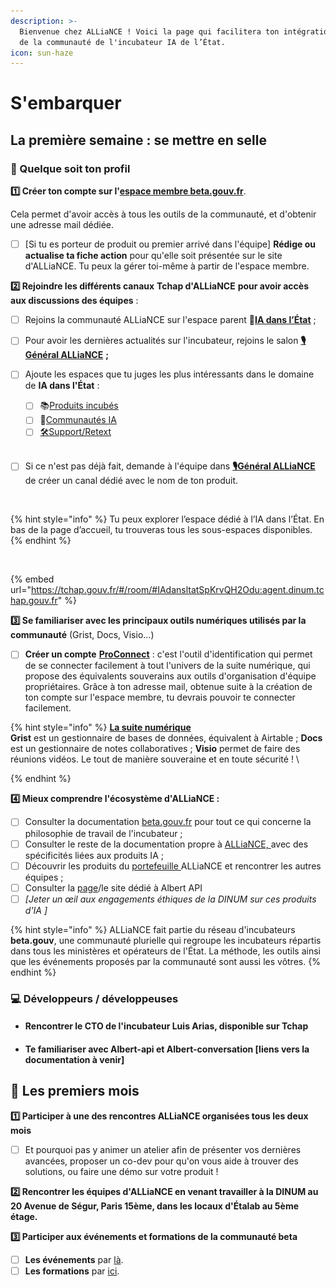```yaml
---
description: >-
  Bienvenue chez ALLiaNCE ! Voici la page qui facilitera ton intégration au sein
  de la communauté de l'incubateur IA de l’État.
icon: sun-haze
---
```


# S'embarquer

## La première semaine : se mettre en selle&#x20;

### 👥 Quelque soit ton profil&#x20;

**1️⃣ Créer ton compte sur l'**[**espace membre beta.gouv.fr**](https://espace-membre.incubateur.net/dashboard). &#x20;

Cela permet d'avoir accès à tous les outils de la communauté, et d'obtenir une adresse mail dédiée.&#x20;

* [ ] \[Si tu es porteur de produit ou premier arrivé dans l'équipe] **Rédige ou actualise ta fiche action** pour qu'elle soit présentée sur le site d'ALLiaNCE. Tu peux la gérer toi-même à partir de l'espace membre.&#x20;



**2️⃣ Rejoindre les différents canaux** **Tchap d'ALLiaNCE** **pour avoir accès aux discussions des équipes** :

* [ ] Rejoins la communauté ALLiaNCE sur l'espace parent **🤖**[**IA dans l’État**](https://tchap.gouv.fr/#/room/#IAdansltatSpKrvQH2Odu:agent.dinum.tchap.gouv.fr) ;
* [ ] Pour avoir les dernières actualités sur l'incubateur, rejoins le salon [**🎙️Général ALLiaNCE**](https://tchap.gouv.fr/#/room/!tPzThAoNsAAClYSczG:agent.dinum.tchap.gouv.fr?via=agent.dinum.tchap.gouv.fr) **;**
*   [ ] Ajoute les espaces que tu juges les plus intéressants dans le domaine de **IA dans l'État** :

    * [ ] 📚[Produits incubés](https://tchap.gouv.fr/#/room/!hQnbTJkBsuWMVUFrZI:agent.dinum.tchap.gouv.fr?via=agent.dinum.tchap.gouv.fr) &#x20;
    * [ ] 🫶[Communautés IA](https://tchap.gouv.fr/#/room/!tiGSNoyMPdVBMDAaZx:agent.dinum.tchap.gouv.fr?via=agent.dinum.tchap.gouv.fr)
    * [ ] [🛠️Support/Retext](https://tchap.gouv.fr/#/room/!IwhlHPuHgkYixvZYmY:agent.dinum.tchap.gouv.fr?via=agent.dinum.tchap.gouv.fr)

    <img src="../.gitbook/assets/Capture d’écran 2025-05-13 à 14.40.15.png" alt="" data-size="original">
* [ ] Si ce n'est pas déjà fait, demande à l'équipe dans [**🎙️Général ALLiaNCE**](https://tchap.gouv.fr/#/room/!nESqGCRMjtMlIVkByv:agent.dinum.tchap.gouv.fr?via=agent.dinum.tchap.gouv.fr) de créer un canal dédié avec le nom de ton produit.

<div data-full-width="false"><figure><img src="../.gitbook/assets/Capture d’écran 2025-05-06 à 12.32.44.png" alt=""><figcaption></figcaption></figure></div>

{% hint style="info" %}
Tu peux explorer l’espace dédié à l’IA dans l’État. En bas de la page d’accueil, tu trouveras tous les sous-espaces disponibles.&#x20;
{% endhint %}

<figure><img src="../.gitbook/assets/Capture d’écran 2025-05-07 à 15.33.19.png" alt=""><figcaption></figcaption></figure>

{% embed url="https://tchap.gouv.fr/#/room/#IAdansltatSpKrvQH2Odu:agent.dinum.tchap.gouv.fr" %}

**3️⃣ Se familiariser avec les principaux outils numériques utilisés par la communauté** (Grist, Docs, Visio...)&#x20;

* [ ] **Créer un compte** [**ProConnect**](https://www.proconnect.gouv.fr/) : c'est l'outil d'identification qui permet de se connecter facilement à tout l'univers de la suite numérique, qui propose des équivalents souverains aux outils d'organisation d'équipe propriétaires. Grâce à ton adresse mail, obtenue suite à la création de ton compte sur l'espace membre, tu devrais pouvoir te connecter facilement.&#x20;

{% hint style="info" %}
[**La suite numérique**](https://lasuite.numerique.gouv.fr/)\
**Grist** est un gestionnaire de bases de données, équivalent à Airtable ; **Docs** est un gestionnaire de notes collaboratives ; **Visio** permet de faire des réunions vidéos. Le tout de manière souveraine et en toute sécurité !  \

{% endhint %}



**4️⃣ Mieux comprendre l'écosystème d'ALLiaNCE :**

* [ ] Consulter la documentation [beta.gouv.fr](https://beta.gouv.fr) pour tout ce qui concerne la philosophie de travail de l'incubateur ;
* [ ] Consulter le reste de la documentation propre à [ALLiaNCE, ](https://app.gitbook.com/o/-LrIsEqqjEjdRXwfHPAD/s/8FmfEWN4OMWVRlRWHiHs/)avec des spécificités liées aux produits IA ;
* [ ] Découvrir les produits du [portefeuille ](https://alliance.numerique.gouv.fr/les-produits-incub%C3%A9s/)ALLiaNCE et rencontrer les autres équipes ;
* [ ] Consulter la [page](https://alliance.numerique.gouv.fr/albert/)/le site dédié à Albert API
* [ ] _\[Jeter un œil aux engagements éthiques de la DINUM sur ces produits d'IA ]_

{% hint style="info" %}
ALLiaNCE fait partie du réseau d'incubateurs **beta.gouv**, une communauté plurielle qui regroupe les incubateurs répartis dans tous les ministères et opérateurs de l'État. La méthode, les outils ainsi que les événements proposés par la communauté sont aussi les vôtres.&#x20;
{% endhint %}

### 💻 Développeurs / développeuses

* #### Rencontrer le CTO de l'incubateur Luis Arias, disponible sur Tchap
* #### Te familiariser avec Albert-api et Albert-conversation \[liens vers la documentation à venir]

## 🌟 Les premiers mois

**1️⃣ Participer à une des rencontres ALLiaNCE organisées tous les deux mois**

* [ ] Et pourquoi pas y animer un atelier afin de présenter vos dernières avancées, proposer un co-dev pour qu'on vous aide à trouver des solutions, ou faire une démo sur votre produit !

**2️⃣ Rencontrer les équipes d'ALLiaNCE en venant travailler à la DINUM au 20 Avenue de Ségur, Paris 15ème, dans les locaux d'Étalab au 5ème étage.**&#x20;

**3️⃣ Participer aux événements et formations de la communauté beta**&#x20;

* [ ] **Les événements** par [là](https://espace-membre.incubateur.net/events).&#x20;
* [ ] **Les formations** par [ici](https://espace-membre.incubateur.net/formations).&#x20;
